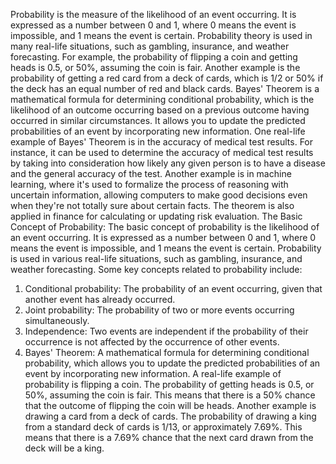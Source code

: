 Probability is the measure of the likelihood of an event occurring. It is expressed as a number between 0 and 1, where 0 means the event is impossible, and 1 means the event is certain. Probability theory is used in many real-life situations, such as gambling, insurance, and weather forecasting. For example, the probability of flipping a coin and getting heads is 0.5, or 50%, assuming the coin is fair. Another example is the probability of getting a red card from a deck of cards, which is 1/2 or 50% if the deck has an equal number of red and black cards. 
Bayes' Theorem is a mathematical formula for determining conditional probability, which is the likelihood of an outcome occurring based on a previous outcome having occurred in similar circumstances. It allows you to update the predicted probabilities of an event by incorporating new information. One real-life example of Bayes' Theorem is in the accuracy of medical test results. For instance, it can be used to determine the accuracy of medical test results by taking into consideration how likely any given person is to have a disease and the general accuracy of the test. Another example is in machine learning, where it's used to formalize the process of reasoning with uncertain information, allowing computers to make good decisions even when they're not totally sure about certain facts. The theorem is also applied in finance for calculating or updating risk evaluation.
The Basic Concept of Probability:
The basic concept of probability is the likelihood of an event occurring. It is expressed as a number between 0 and 1, where 0 means the event is impossible, and 1 means the event is certain. Probability is used in various real-life situations, such as gambling, insurance, and weather forecasting. Some key concepts related to probability include:
1. Conditional probability: The probability of an event occurring, given that another event has already occurred.
2. Joint probability: The probability of two or more events occurring simultaneously.
3. Independence: Two events are independent if the probability of their occurrence is not affected by the occurrence of other events.
4. Bayes' Theorem: A mathematical formula for determining conditional probability, which allows you to update the predicted probabilities of an event by incorporating new information.
A real-life example of probability is flipping a coin. The probability of getting heads is 0.5, or 50%, assuming the coin is fair. This means that there is a 50% chance that the outcome of flipping the coin will be heads. Another example is drawing a card from a deck of cards. The probability of drawing a king from a standard deck of cards is 1/13, or approximately 7.69%. This means that there is a 7.69% chance that the next card drawn from the deck will be a king.
